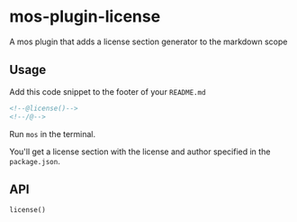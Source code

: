 # mos-plugin-license

A mos plugin that adds a license section generator to the markdown scope


## Usage

Add this code snippet to the footer of your `README.md`

``` md
<!--@license()-->
<!--/@-->
```

Run `mos` in the terminal.

You'll get a license section with the license and author specified in the `package.json`.


## API

`license()`
